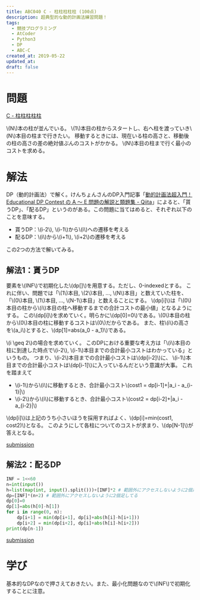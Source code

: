 ```yaml
---
title: ABC040 C - 柱柱柱柱柱 (100点)
description: 超典型的な動的計画法練習問題！
tags:
  - 競技プログラミング
  - AtCoder
  - Python3
  - DP
  - ABC-C
created_at: 2019-05-22
updated_at: 
draft: false
---
```


# 問題

[C - 柱柱柱柱柱](https://atcoder.jp/contests/abc040/tasks/abc040_c)

\\(N\\)本の柱が並んでいる。
\\(1\\)本目の柱からスタートし、右へ柱を渡っていき\\(N\\)本目の柱まで行きたい。
移動するときには、現在いる柱の高さと、移動後の柱の高さの差の絶対値ぶんのコストがかかる。
\\(N\\)本目の柱まで行く最小のコストを求める。

# 解法
DP（動的計画法）で解く。けんちょんさんのDP入門記事「[動的計画法超入門！ Educational DP Contest の A ～ E 問題の解説と類題集 - Qiita](https://qiita.com/drken/items/dc53c683d6de8aeacf5a#%E5%88%A5%E8%A7%A3-1-%E9%85%8D%E3%82%8B-dp)」によると、「貰うDP」、「配るDP」というのがある。この問題に当てはめると、それぞれ以下のことを意味する。

- 貰うDP：\\(i-2\\), \\(i-1\\)から\\(i\\)への遷移を考える
- 配るDP：\\(i\\)から\\(i+1\\), \\(i+2\\)の遷移を考える

この2つの方法で解いてみる。

## 解法1：貰うDP
要素を\\(INF\\)で初期化した\\(dp[]\\)を用意する。ただし、0-indexedとする。
これに伴い、問題では「\\(1\\)本目, \\(2\\)本目, ..., \\\(N\\)本目」と数えていた柱を、
「\\(0\\)本目, \\(1\\)本目, ..., \\\(N-1\\)本目」と数えることにする。
\\(dp[i]\\)は「\\(0\\)本目の柱から\\(i\\)本目の柱へ移動するまでの合計コストの最小値」となるようにする。
この\\(dp[i]\\)を求めていく。明らかに\\(dp[0]=0\\)である。\\(0\\)本目の柱から\\(0\\)本目の柱に移動するコストは\\(0\\)だからである。
また、柱\\(i\\)の高さを\\(a_i\\)とすると、\\(dp[1]=abs(a_0 - a_1)\\)である。

\\(i \geq 2\\)の場合を求めていく。
このDPにおける重要な考え方は「\\(i\\)本目の柱に到達した時点で\\(i-2\\), \\(i-1\\)本目までの合計最小コストはわかっている」というもの。
つまり、\\(i-2\\)本目までの合計最小コストは\\(dp[i-2]\\)に、
\\(i-1\\)本目までの合計最小コストは\\(dp[i-1]\\)に入っているんだという意識が大事。
これを踏まえて
- \\(i-1\\)から\\(i\\)に移動するとき、合計最小コスト\\(cost1 = dp[i-1]+|a_i - a_{i-1}|\\)
- \\(i-2\\)から\\(i\\)に移動するとき、合計最小コスト\\(cost2 = dp[i-2]+|a_i - a_{i-2}|\\)

\\(dp[i]\\)は上記のうち小さいほうを採用すればよく、\\(dp[i]=min(cost1, cost2)\\)となる。
このようにして各柱についてのコストが求まり、\\(dp[N-1]\\)が答えとなる。

[submission](https://atcoder.jp/contests/abc040/submissions/5101300)

## 解法2：配るDP

```python
INF = 1<<60
n=int(input())
h=list(map(int, input().split()))+[INF]*2 # 範囲外にアクセスしないように2個足してる
dp=[INF]*(n+2) # 範囲外にアクセスしないように2個足してる
dp[0]=0
dp[1]=abs(h[0]-h[1])
for i in range(0, n):
    dp[i+1] = min(dp[i+1], dp[i]+abs(h[i]-h[i+1]))
    dp[i+2] = min(dp[i+2], dp[i]+abs(h[i]-h[i+2]))
print(dp[n-1])
```

[submission](https://atcoder.jp/contests/abc040/submissions/5186185)

# 学び
基本的なDPなので押さえておきたい。また、最小化問題なので\\(INF\\)で初期化することに注意。